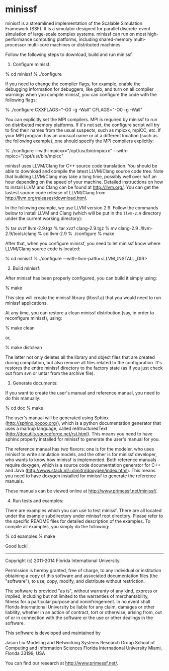 minissf
=======

minissf is a streamlined implementation of the Scalable Simulation
Framework (SSF). It is a simulator designed for parallel
discrete-event simulation of large-scale complex systems. minissf can
run on most high-performance computing platforms, including
shared-memory multi-processor multi-core machines or distributed
machines.

Follow the following steps to download, build and run minissf.

1. Configure minissf:

% cd minissf
% ./configure

If you need to change the compiler flags, for example, enable the
debugging information for debuggers, like gdb, and turn on all
compiler warnings when you compile minissf, you can configure the code
with the following flags:

% ./configure CXXFLAGS="-O0 -g -Wall" CFLAGS="-O0 -g -Wall"

You can explicitly set the MPI compilers. MPI is required by minissf
to run on distributed memory platforms. If it's not set, the configure
script will try to find their names from the usual suspects, such as
mpicxx, mpiCC, etc. If your MPI program has an unusual name or at a
different location (such as the following example), one should specify
the MPI compilers explicitly:

% ./configure --with-mpicxx="/opt/usr/bin/mpicxx" --with-mpicc="/opt/usr/bin/mpicc"

minissf uses LLVM/Clang for C++ source code translation. You should be
able to download and compile the latest LLVM/Clang source code
tree. Note that building LLVM/Clang may take a long time, possibly
well over half an hour depending on the speed of your machine.
Detailed instructions on how to install LLVM and Clang can be found at
http://llvm.org/. You can get the lastest source code release of
LLVM/Clang from http://llvm.org/releases/download.html. 

In the following example, we use LLVM version 2.9. Follow the commands 
below to install LLVM and Clang (which will be put in the ``llvm-2.9``
directory under the current working directory):

% tar xvzf llvm-2.9.tgz
% tar xvzf clang-2.9.tgz
% mv clang-2.9 ./llvm-2.9/tools/clang
% cd llvm-2.9
% ./configure
% make

After that, when you configure minissf, you need to let minissf know
where LLVM/Clang source code is located:

% cd minissf
% ./configure --with-llvm-path=<LLVM_INSTALL_DIR>


2. Build minissf:

After minissf has been properly configured, you can build it simply using:

% make

This step will create the minissf library (libssf.a) that you would
need to run minissf applications.

At any time, you can restore a clean minissf distribution (say, in
order to reconfigure minissf), using:

% make clean

or,

% make distclean

The latter not only deletes all the library and object files that are
created during compilation, but also remove all files related to the
configuration. It's restores the entire minissf directory to the
factory state (as if you just check out from svn or untar from the
archive file).


3. Generate documents:

If you want to create the user's manual and reference manual, you need
to do this manually:

% cd doc
% make

The user's manual will be generated using Sphinx
(http://sphinx.pocoo.org/), which is a python documentation generator
that uses a markup language, called reStructuredText
(http://docutils.sourceforge.net/rst.html). This means you need to
have sphinx properly installed for minissf to generate the user's
manual for you.

The reference manual has two flavors: one is for the modeler, who uses
minissf to write simulation models, and the other is for minissf
developer, who wants to know how minissf is implemented. Both
reference manuals require doxygen, which is a source code
documentation generator for C++ and Java
(http://www.stack.nl/~dimitri/doxygen/index.html). This means you need
to have doxygen installed for minissf to generate the reference
manuals.

These manuals can be viewed online at
http://www.primessf.net/minissf/.


4. Run tests and examples:

There are examples which you can use to test minissf. There are all
located under the example subdirectory under minissf root
directory. Please refer to the specific README files for detailed
description of the examples. To compile all examples, you simply do
the following:

% cd examples
% make

Good luck!


-----

Copyright (c) 2011-2014 Florida International University.

Permission is hereby granted, free of charge, to any individual or
institution obtaining a copy of this software and associated
documentation files (the "software"), to use, copy, modify, and
distribute without restriction.

The software is provided "as is", without warranty of any kind,
express or implied, including but not limited to the warranties of
merchantability, fitness for a particular purpose and
noninfringement.  In no event shall Florida International
University be liable for any claim, damages or other liability,
whether in an action of contract, tort or otherwise, arising from,
out of or in connection with the software or the use or other
dealings in the software.

This software is developed and maintained by

Jason Liu
Modeling and Networking Systems Research Group
School of Computing and Information Sciences
Florida International University
Miami, Florida 33199, USA

You can find our research at http://www.primessf.net/.
